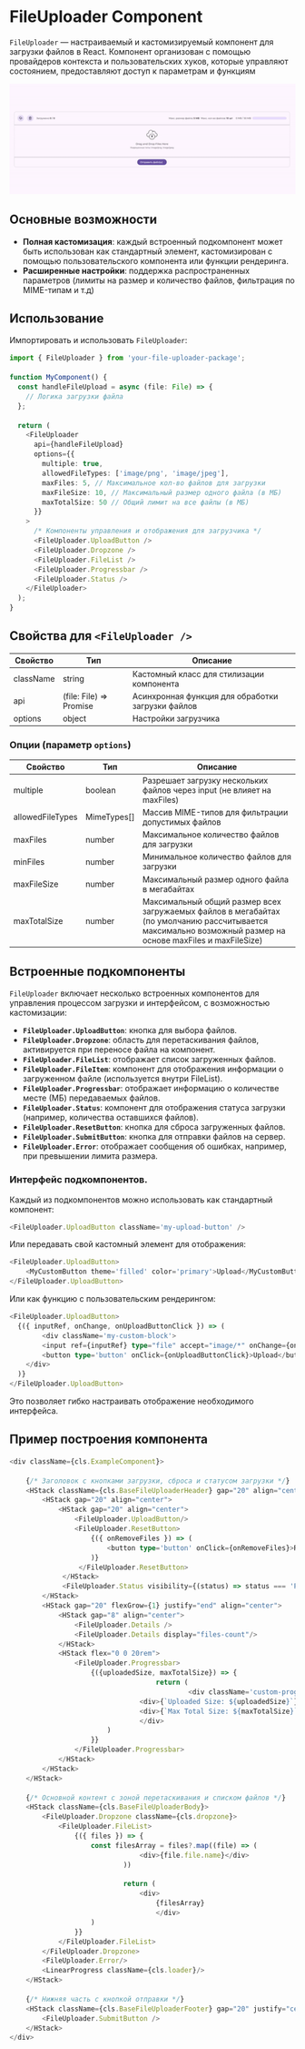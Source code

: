 

# FileUploader Component

`FileUploader` — настраиваемый и кастомизируемый компонент для загрузки файлов в React. Компонент организован с помощью провайдеров контекста и пользовательских хуков, которые управляют состоянием, предоставляют доступ к параметрам и функциям

<p align="center">
  <img src="./media/file-uploader-gif.gif">
</p>

## Основные возможности

-   **Полная кастомизация**: каждый встроенный подкомпонент может быть использован как стандартный элемент, кастомизирован с помощью пользовательского компонента или функции рендеринга.
- **Расширенные настройки**: поддержка распространенных параметров (лимиты на размер и количество файлов, фильтрация по MIME-типам и т.д)

## Использование

Импортировать и использовать `FileUploader`:

```typescript
import { FileUploader } from 'your-file-uploader-package';

function MyComponent() {
  const handleFileUpload = async (file: File) => {
    // Логика загрузки файла
  };

  return (
    <FileUploader
      api={handleFileUpload}
      options={{
        multiple: true,
        allowedFileTypes: ['image/png', 'image/jpeg'],
        maxFiles: 5, // Максимальное кол-во файлов для загрузки
        maxFileSize: 10, // Максимальный размер одного файла (в МБ)
        maxTotalSize: 50 // Общий лимит на все файлы (в МБ)
      }}
    >
      /* Компоненты управления и отображения для загрузчика */
      <FileUploader.UploadButton />
      <FileUploader.Dropzone />
      <FileUploader.FileList />
      <FileUploader.Progressbar />
      <FileUploader.Status />
    </FileUploader>
  );
}
```

## Свойства для `<FileUploader />`

| Свойство  | Тип                          | Описание                                          |
|-----------|------------------------------|---------------------------------------------------|
| className | string                       | Кастомный класс для стилизации компонента         |
| api       | (file: File) => Promise<any> | Асинхронная функция для обработки загрузки файлов |
| options   | object                       | Настройки загрузчика                              |

### Опции (параметр `options`)

| Свойство         | Тип         | Описание                                                                                                                                                   |
|------------------|-------------|------------------------------------------------------------------------------------------------------------------------------------------------------------|
| multiple         | boolean     | Разрешает загрузку нескольких файлов через input (не влияет на maxFiles)                                                                                   |
| allowedFileTypes | MimeTypes[] | Массив MIME-типов для фильтрации допустимых файлов                                                                                                         |
| maxFiles         | number      | Максимальное количество файлов для загрузки                                                                                                                |
| minFiles         | number      | Минимальное количество файлов для загрузки                                                                                                                 |
| maxFileSize      | number      | Максимальный размер одного файла в мегабайтах                                                                                                              |
| maxTotalSize     | number      | Максимальный общий размер всех загружаемых файлов в мегабайтах (по умолчанию рассчитывается максимально возможный размер на основе maxFiles и maxFileSize) |

## Встроенные подкомпоненты
`FileUploader` включает несколько встроенных компонентов для управления процессом загрузки и интерфейсом, с возможностью кастомизации:
-   **`FileUploader.UploadButton`**: кнопка для выбора файлов.
-   **`FileUploader.Dropzone`**: область для перетаскивания файлов, активируется при переносе файла на компонент.
-   **`FileUploader.FileList`**: отображает список загруженных файлов.
-   **`FileUploader.FileItem`**: компонент для отображения информации о загруженном файле (используется внутри FileList).
-   **`FileUploader.Progressbar`**: отображает информацию о количестве месте (МБ) передаваемых файлов.
-   **`FileUploader.Status`**: компонент для отображения статуса загрузки (например, количества оставшихся файлов).
-   **`FileUploader.ResetButton`**: кнопка для сброса загруженных файлов.
-   **`FileUploader.SubmitButton`**: кнопка для отправки файлов на сервер.
-   **`FileUploader.Error`**: отображает сообщения об ошибках, например, при превышении лимита размера.

### Интерфейс подкомпонентов.
Каждый из подкомпонентов можно использовать как стандартный компонент:
``` typescript
<FileUploader.UploadButton className='my-upload-button' />
```

Или передавать свой кастомный элемент для отображения:
``` typescript
<FileUploader.UploadButton>  
	<MyCustomButton theme='filled' color='primary'>Upload</MyCustomButton>  
</FileUploader.UploadButton>
```
Или как функцию с пользовательским рендерингом:
```typescript
<FileUploader.UploadButton>  
  {({ inputRef, onChange, onUploadButtonClick }) => (  
        <div className='my-custom-block'>  
		<input ref={inputRef} type="file" accept="image/*" onChange={onChange} />  
		<button type='button' onClick={onUploadButtonClick}>Upload</button>  
	</div>  
  )}  
</FileUploader.UploadButton>
```

Это позволяет гибко настраивать отображение необходимого интерфейса.

## Пример построения компонента

```typescript
<div className={cls.ExampleComponent}>  

	{/* Заголовок с кнопками загрузки, сброса и статусом загрузки */}
	<HStack className={cls.BaseFileUploaderHeader} gap="20" align="center">  
		<HStack gap="20" align="center">  
			<HStack gap="20" align="center">  
				<FileUploader.UploadButton/> 
				<FileUploader.ResetButton>  
					{({ onRemoveFiles }) => (  
		                <button type='button' onClick={onRemoveFiles}>Remove All</button>  
					)}  
				 </FileUploader.ResetButton>  
			 </HStack> 
			 <FileUploader.Status visibility={(status) => status === 'PENDING'}/>  
		</HStack> 
		<HStack gap="20" flexGrow={1} justify="end" align="center">  
			<HStack gap="8" align="center">  
				<FileUploader.Details /> 
				<FileUploader.Details display="files-count"/>  
			</HStack> 
			<HStack flex="0 0 20rem">  
				<FileUploader.Progressbar>  
					{({uploadedSize, maxTotalSize}) => {  
                        			return (  
                            				<div className='custom-progressbar'>  
								<div>{`Uploaded Size: ${uploadedSize}`}</div>  
								<div>{`Max Total Size: ${maxTotalSize}`}</div>  
			     				</div>  
						)  
					}}  
				</FileUploader.Progressbar>  
			</HStack>
		</HStack> 
	</HStack> 
	
	{/* Основной контент с зоной перетаскивания и списком файлов */}
	<HStack className={cls.BaseFileUploaderBody}>  
		<FileUploader.Dropzone className={cls.dropzone}>  
			<FileUploader.FileList>  
				{({ files }) => {  
					const filesArray = files?.map((file) => (  
			            		<div>{file.file.name}</div>  
		            		))  
	            
		            		return (  
		                		<div>  
			                		{filesArray}  
	                    			</div>  
					)  
				}}  
			</FileUploader.FileList>  
		</FileUploader.Dropzone> 
		<FileUploader.Error/> 
		<LinearProgress className={cls.loader}/>  
	</HStack> 
	
	{/* Нижняя часть с кнопкой отправки */}
	<HStack className={cls.BaseFileUploaderFooter} gap="20" justify="center" align="center">  
		<FileUploader.SubmitButton /> 
	</HStack>
</div>
```
